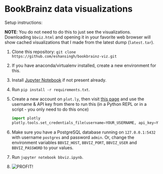 # BookBrainz data visualizations

Setup instructions:

**NOTE**: You do not need to do this to just see the visualizations. Downloading
`bbviz.html` and opening it in your favorite web browser will show cached
visualizations that I made from the latest dump (`latest.tar`).

1. Clone this repository: `git clone https://github.com/eshansingh/bookbrainz-viz.git`
2. If you have anaconda/virtualenv installed, create a new environment for this.
3. Install [Jupyter Notebook](https://jupyter.org/install.html) if not present already.
4. Run `pip install -r requirements.txt`.
5. Create a new account on `plot.ly`, then visit [this page](https://plot.ly/settings/api) and use the
   username & API key from there to run this (in a Python REPL or in a script - you only need to do this once)

   ```python
   import plotly
   plotly.tools.set_credentials_file(username=YOUR_USERNAME, api_key=YOUR_API_KEY)
   ```
6. Make sure you have a PostgreSQL database running on `127.0.0.1:5432` with username `postgres` and password `admin`. Or,
   change the environment variables `BBVIZ_HOST`, `BBVIZ_PORT`, `BBVIZ_USER` and `BBVIZ_PASSWORD` to your values.
7. Run `jupyter notebook bbviz.ipynb`.
8. ![**PROFIT!**](https://proxy.duckduckgo.com/iu/?u=https%3A%2F%2Fmedia.giphy.com%2Fmedia%2Fg8S1ntWFumtmE%2Fgiphy.gif&f=1)
